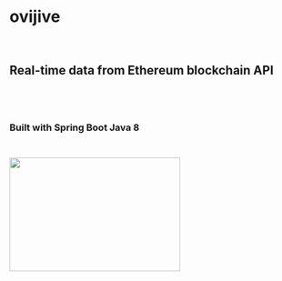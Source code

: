 # ovijive
<br/>
<h2>Real-time data from Ethereum blockchain API<h2/>
<br/>
  <h3>Built with Spring Boot Java 8<h3/>
    <br/>
<img src="http://ec2-54-156-212-170.compute-1.amazonaws.com:7500/img/EthDarkSideLogo.svg" width="300" height="200"/>

